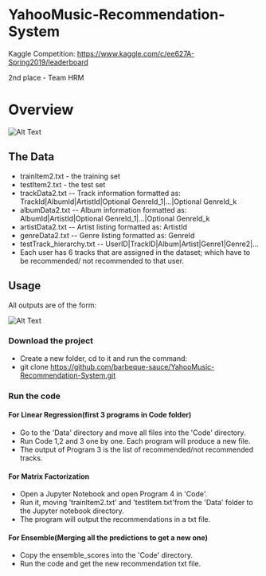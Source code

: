 # YahooMusic-Recommendation-System
Kaggle Competition: https://www.kaggle.com/c/ee627A-Spring2019/leaderboard 

2nd place - Team HRM

# Overview
![Alt Text](https://github.com/barbeque-sauce/YahooMusic-Recommendation-System/blob/master/yahoo.png)

## The Data
* trainItem2.txt - the training set
* testItem2.txt - the test set
* trackData2.txt -- Track information formatted as: TrackId|AlbumId|ArtistId|Optional GenreId_1|...|Optional GenreId_k
* albumData2.txt -- Album information formatted as: AlbumId|ArtistId|Optional GenreId_1|...|Optional GenreId_k
* artistData2.txt -- Artist listing formatted as: ArtistId
* genreData2.txt -- Genre listing formatted as: GenreId
* testTrack_hierarchy.txt -- UserID|TrackID|Album|Artist|Genre1|Genre2|…
* Each user has 6 tracks that are assigned in the dataset; which have to be recommended/ not recommended to that user. 

## Usage
All outputs are of the form:

![Alt Text](https://github.com/barbeque-sauce/YahooMusic-Recommendation-System/blob/master/preds.png)


### Download the project
* Create a new folder, cd to it and run the command:
* git clone https://github.com/barbeque-sauce/YahooMusic-Recommendation-System.git
 
 
### Run the code 

#### For Linear Regression(first 3 programs in Code folder)
* Go to the 'Data' directory and move all files into the 'Code' directory.
* Run Code 1,2 and 3 one by one. Each program will produce a new file.
* The output of Program 3 is the list of recommended/not recommended tracks.
  
#### For Matrix Factorization
  * Open a Jupyter Notebook and open Program 4 in 'Code'.
  * Run it, moving 'trainItem2.txt' and 'testItem.txt'from the 'Data' folder to the Jupyter notebook directory.
  * The program will output the recommendations in a txt file.

#### For Ensemble(Merging all the predictions to get a new one) 
  * Copy the ensemble_scores into the 'Code' directory.
  * Run the code and get the new recommendation txt file.
  
  
  
  
 
